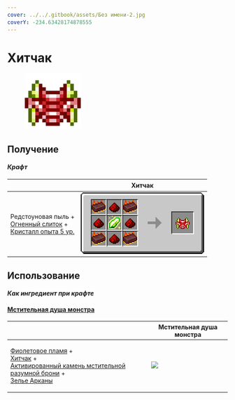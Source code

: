 ```yaml
---
cover: ../../.gitbook/assets/Без имени-2.jpg
coverY: -234.63428174878555
---
```


# Хитчак

<figure><img src="../../.gitbook/assets/hitchak_128.png" alt=""><figcaption></figcaption></figure>

## Получение

#### _Крафт_

| ㅤ                                                                                                                                     |  Хитчак                                |
| ------------------------------------------------------------------------------------------------------------------------------------- | -------------------------------------- |
| <p>Редстоуновая пыль +<br><a href="fireite_ingot.md">Огненный слиток</a> +<br><a href="xp_crystal_4.md">Кристалл опыта 5  ур.</a></p> | ![](../../.gitbook/assets/hitchak.png) |

## Использование

#### _Как ингредиент при крафте_

#### [Мстительная душа монстра](basemonstersoul_vengeful.md)

| ㅤ                                                                                                                                                                                                                                                            |  Мстительная душа монстра                                |
| ------------------------------------------------------------------------------------------------------------------------------------------------------------------------------------------------------------------------------------------------------------ | -------------------------------------------------------- |
| <p><a href="purple_blaze.md">Фиолетовое пламя</a> +<br><a href="hitchak.md">Хитчак</a> +<br><a href="sentientarmourgem_vengeful_activated.md">Активированный камень мстительной разумной брони</a> +<br><a href="weak_arcana_potion.md">Зелье Арканы</a></p> | ![](../../.gitbook/assets/basemonstersoul\_vengeful.png) |

